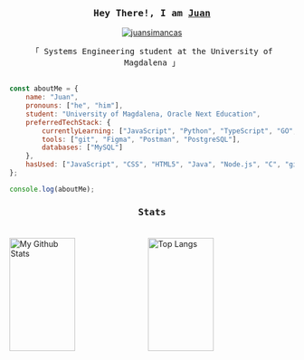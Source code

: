 <h3 align="center">
        <samp> Hey There!, I am
                <b><a target="_blank" href="">Juan</a></b>
        </samp>
</h3>

<p align="center"> 
  <a href="https://linkedin.com/in/juan-simancas" target="_blank">
  <img src="https://img.shields.io/badge/LinkedIn-0077B5?style=for-the-badge&logo=linkedin&logoColor=white" alt="juansimancas"/>
 </a></p>

<p align="center"> 
  <samp>
    「 Systems Engineering student at the University of Magdalena</b> 」
    <br>
    <br>
  </samp>
</p>

```javascript
const aboutMe = {
    name: "Juan",
    pronouns: ["he", "him"],
    student: "University of Magdalena, Oracle Next Education",
    preferredTechStack: {
        currentlyLearning: ["JavaScript", "Python", "TypeScript", "GO", "Java", "Angular"],
        tools: ["git", "Figma", "Postman", "PostgreSQL"],
        databases: ["MySQL"]
    },
    hasUsed: ["JavaScript", "CSS", "HTML5", "Java", "Node.js", "C", "git", "Go"]
};

console.log(aboutMe);
```
<h3 align="center">
        <samp> Stats
        </samp>
        <br>
        <br>
</h3>

<img alt="My Github Stats" src="https://github-readme-stats.vercel.app/api?username=ginozza&show_icons=true&theme=dracula" align="left" width="48%" height="200px">
<img alt="Top Langs" src="https://github-readme-stats.vercel.app/api/top-langs/?username=ginozza&layout=compact&theme=dracula" align="left" width="48%" height="200px">
